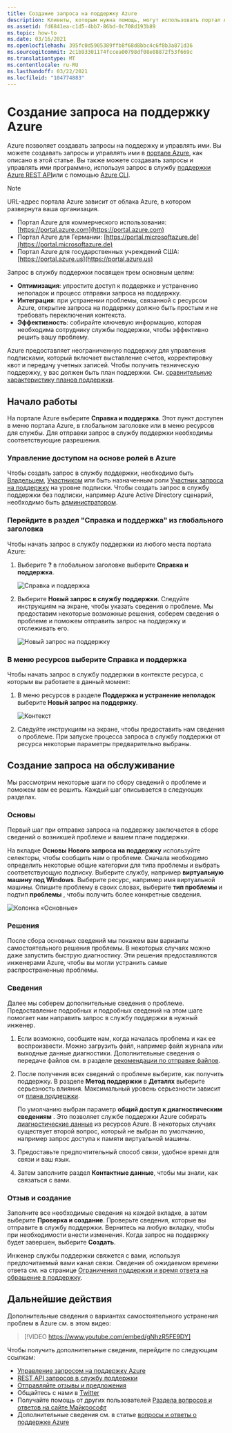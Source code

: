 ```yaml
---
title: Создание запроса на поддержку Azure
description: Клиенты, которым нужна помощь, могут использовать портал Azure для поиска решений самообслуживания, а также для создания запросов на поддержку и управления ими.
ms.assetid: fd6841ea-c1d5-4bb7-86bd-0c708d193b89
ms.topic: how-to
ms.date: 03/16/2021
ms.openlocfilehash: 395fc0d5905389ffb8f68d8bbc4c6f8b3a871d36
ms.sourcegitcommit: 2c1b93301174fccea00798df08e08872f53f669c
ms.translationtype: MT
ms.contentlocale: ru-RU
ms.lasthandoff: 03/22/2021
ms.locfileid: "104774883"
---
```

# <a name="create-an-azure-support-request"></a>Создание запроса на поддержку Azure

Azure позволяет создавать запросы на поддержку и управлять ими. Вы можете создавать запросы и управлять ими в [портале Azure](https://portal.azure.com), как описано в этой статье. Вы также можете создавать запросы и управлять ими программно, используя запрос в службу [поддержки Azure REST API](/rest/api/support)или с помощью [Azure CLI](/cli/azure/azure-cli-support-request).

> [!NOTE]
> URL-адрес портала Azure зависит от облака Azure, в котором развернута ваша организация.
>
>* Портал Azure для коммерческого использования: [https://portal.azure.com](https://portal.azure.com)
>* Портал Azure для Германии: [https://portal.microsoftazure.de](https://portal.microsoftazure.de)
>* Портал Azure для государственных учреждений США: [https://portal.azure.us](https://portal.azure.us)

Запрос в службу поддержки посвящен трем основным целям:

* **Оптимизация**: упростите доступ к поддержке и устранению неполадок и процесс отправки запроса на поддержку.
* **Интеграция**: при устранении проблемы, связанной с ресурсом Azure, открытие запроса на поддержку должно быть простым и не требовать переключения контекста.
* **Эффективность**: собирайте ключевую информацию, которая необходима сотруднику службы поддержки, чтобы эффективно решить вашу проблему.

Azure предоставляет неограниченную поддержку для управления подписками, который включает выставление счетов, корректировку квот и передачу учетных записей. Чтобы получить техническую поддержку, у вас должен быть план поддержки. См. [сравнительную характеристику планов поддержки](https://azure.microsoft.com/support/plans).

## <a name="getting-started"></a>Начало работы

На портале Azure выберите **Справка и поддержка**. Этот пункт доступен в меню портала Azure, в глобальном заголовке или в меню ресурсов для службы. Для отправки запрос в службу поддержки необходимы соответствующие разрешения.

### <a name="azure-role-based-access-control"></a>Управление доступом на основе ролей в Azure

Чтобы создать запрос в службу поддержки, необходимо быть [Владельцем](../../role-based-access-control/built-in-roles.md#owner), [Участником](../../role-based-access-control/built-in-roles.md#contributor) или быть назначенным роли [Участник запроса на поддержку](../../role-based-access-control/built-in-roles.md#support-request-contributor) на уровне подписки. Чтобы создать запрос в службу поддержки без подписки, например Azure Active Directory сценарий, необходимо быть [администратором](../../active-directory/roles/permissions-reference.md).

### <a name="go-to-help--support-from-the-global-header"></a>Перейдите в раздел "Справка и поддержка" из глобального заголовка

Чтобы начать запрос в службу поддержки из любого места портала Azure:

1. Выберите **?** в глобальном заголовке выберите **Справка и поддержка**.

   ![Справка и поддержка](./media/how-to-create-azure-support-request/helpandsupportnewlower.png)

1. Выберите **Новый запрос в службу поддержки**. Следуйте инструкциям на экране, чтобы указать сведения о проблеме. Мы предоставим некоторые возможные решения, соберем сведения о проблеме и поможем отправить запрос на поддержку и отслеживать его.

   ![Новый запрос на поддержку](./media/how-to-create-azure-support-request/newsupportrequest2lower.png)

### <a name="go-to-help--support-from-a-resource-menu"></a>В меню ресурсов выберите Справка и поддержка

Чтобы начать запрос в службу поддержки в контексте ресурса, с которым вы работаете в данный момент:

1. В меню ресурсов в разделе **Поддержка и устранение неполадок** выберите **Новый запрос на поддержку**.

   ![Контекст](./media/how-to-create-azure-support-request/incontext2lower.png)

1. Следуйте инструкциям на экране, чтобы предоставить нам сведения о проблеме. При запуске процесса запроса в службу поддержки от ресурса некоторые параметры предварительно выбраны.

## <a name="create-a-support-request"></a>Создание запроса на обслуживание

Мы рассмотрим некоторые шаги по сбору сведений о проблеме и поможем вам ее решить. Каждый шаг описывается в следующих разделах.

### <a name="basics"></a>Основы

Первый шаг при отправке запроса на поддержку заключается в сборе сведений о возникшей проблеме и вашем плане поддержки.

На вкладке **Основы** **Нового запроса на поддержку** используйте селекторы, чтобы сообщить нам о проблеме. Сначала необходимо определить некоторые общие категории для типа проблемы и выбрать соответствующую подписку. Выберите службу, например **виртуальную машину под Windows**. Выберите ресурс, например имя виртуальной машины. Опишите проблему в своих словах, выберите **тип проблемы** и подтип **проблемы** , чтобы получить более конкретные сведения.

![Колонка «Основные»](./media/how-to-create-azure-support-request/basics2lower.png)

### <a name="solutions"></a>Решения

После сбора основных сведений мы покажем вам варианты самостоятельного решения проблемы. В некоторых случаях можно даже запустить быструю диагностику. Эти решения предоставляются инженерами Azure, чтобы вы могли устранить самые распространенные проблемы.

### <a name="details"></a>Сведения

Далее мы соберем дополнительные сведения о проблеме. Предоставление подробных и подробных сведений на этом шаге помогает нам направить запрос в службу поддержки в нужный инженер.

1. Если возможно, сообщите нам, когда началась проблема и как ее воспроизвести. Можно загрузить файл, например файл журнала или выходные данные диагностики. Дополнительные сведения о передаче файлов см. в разделе [рекомендации по отправке файлов](how-to-manage-azure-support-request.md#file-upload-guidelines).

1. После получения всех сведений о проблеме выберите, как получить поддержку. В разделе **Метод поддержки** в **Деталях** выберите серьезность влияния. Максимальный уровень серьезности зависит от [плана поддержки](https://azure.microsoft.com/support/plans).

    По умолчанию выбран параметр **общий доступ к диагностическим сведениям** . Это позволяет службе поддержки Azure собирать [диагностические данные](https://azure.microsoft.com/support/legal/support-diagnostic-information-collection/) из ресурсов Azure. В некоторых случаях существует второй вопрос, который не выбран по умолчанию, например запрос доступа к памяти виртуальной машины.

1. Предоставьте предпочтительный способ связи, удобное время для связи и ваш язык.

1. Затем заполните раздел **Контактные данные**, чтобы мы знали, как связаться с вами.

### <a name="review--create"></a>Отзыв и создание

Заполните все необходимые сведения на каждой вкладке, а затем выберите **Проверка и создание**. Проверьте сведения, которые вы отправите в службу поддержки. Вернитесь на любую вкладку, чтобы при необходимости внести изменения. Когда запрос на поддержку будет завершен, выберите **Создать**.

Инженер службы поддержки свяжется с вами, используя предпочитаемый вами канал связи. Сведения об ожидаемом времени ответа см. на странице [Ограничения поддержки и время ответа на обращение в поддержку](https://azure.microsoft.com/support/plans/response/).


## <a name="next-steps"></a>Дальнейшие действия

Дополнительные сведения о вариантах самостоятельного устранения проблем в Azure см. в этом видео:

> [!VIDEO https://www.youtube.com/embed/gNhzR5FE9DY]

Чтобы получить дополнительные сведения, перейдите по следующим ссылкам:

* [Управление запросом на поддержку Azure](how-to-manage-azure-support-request.md)
* [REST API запросов в службу поддержки](/rest/api/support)
* [Отправляйте отзывы и предложения](https://feedback.azure.com/forums/266794-support-feedback)
* Общайтесь с нами в [Twitter](https://twitter.com/azuresupport)
* Получайте помощь от других пользователей [Раздела вопросов и ответов на сайте Майкрософт](/answers/products/azure)
* Дополнительные сведения см. в статье [вопросы и ответы о поддержке Azure](https://azure.microsoft.com/support/faq)